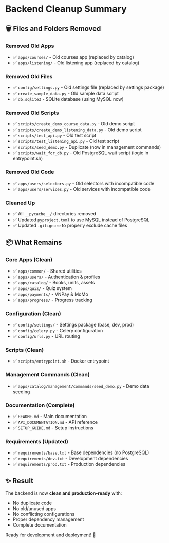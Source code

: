 # Backend Cleanup Summary

## 🗑️ Files and Folders Removed

### Removed Old Apps
- ✅ `apps/courses/` - Old courses app (replaced by catalog)
- ✅ `apps/listening/` - Old listening app (replaced by catalog)

### Removed Old Files
- ✅ `config/settings.py` - Old settings file (replaced by settings package)
- ✅ `create_sample_data.py` - Old sample data script
- ✅ `db.sqlite3` - SQLite database (using MySQL now)

### Removed Old Scripts
- ✅ `scripts/create_demo_course_data.py` - Old demo script
- ✅ `scripts/create_demo_listening_data.py` - Old demo script
- ✅ `scripts/test_api.py` - Old test script
- ✅ `scripts/test_listening_api.py` - Old test script
- ✅ `scripts/seed_demo.py` - Duplicate (now in management commands)
- ✅ `scripts/wait_for_db.py` - Old PostgreSQL wait script (logic in entrypoint.sh)

### Removed Old Code
- ✅ `apps/users/selectors.py` - Old selectors with incompatible code
- ✅ `apps/users/services.py` - Old services with incompatible code

### Cleaned Up
- ✅ All `__pycache__/` directories removed
- ✅ Updated `pyproject.toml` to use MySQL instead of PostgreSQL
- ✅ Updated `.gitignore` to properly exclude cache files

## 📦 What Remains

### Core Apps (Clean)
- ✅ `apps/common/` - Shared utilities
- ✅ `apps/users/` - Authentication & profiles
- ✅ `apps/catalog/` - Books, units, assets
- ✅ `apps/quiz/` - Quiz system
- ✅ `apps/payments/` - VNPay & MoMo
- ✅ `apps/progress/` - Progress tracking

### Configuration (Clean)
- ✅ `config/settings/` - Settings package (base, dev, prod)
- ✅ `config/celery.py` - Celery configuration
- ✅ `config/urls.py` - URL routing

### Scripts (Clean)
- ✅ `scripts/entrypoint.sh` - Docker entrypoint

### Management Commands (Clean)
- ✅ `apps/catalog/management/commands/seed_demo.py` - Demo data seeding

### Documentation (Complete)
- ✅ `README.md` - Main documentation
- ✅ `API_DOCUMENTATION.md` - API reference
- ✅ `SETUP_GUIDE.md` - Setup instructions

### Requirements (Updated)
- ✅ `requirements/base.txt` - Base dependencies (no PostgreSQL)
- ✅ `requirements/dev.txt` - Development dependencies
- ✅ `requirements/prod.txt` - Production dependencies

## ✨ Result

The backend is now **clean and production-ready** with:
- No duplicate code
- No old/unused apps
- No conflicting configurations
- Proper dependency management
- Complete documentation

Ready for development and deployment! 🚀

